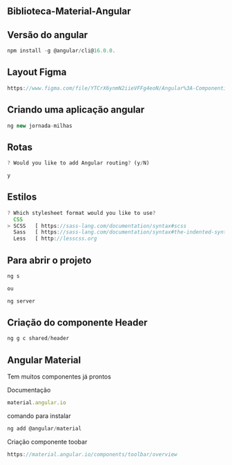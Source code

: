 ## Biblioteca-Material-Angular

## Versão do angular

```js
npm install -g @angular/cli@16.0.0.
```

## Layout Figma

```js
https://www.figma.com/file/YTCrX6ynmN2iieVFFg4eoN/Angular%3A-Componentiza%C3%A7%C3%A3o-e-Design-com-Angular-Material-%7C-Jornada-Milhas---Gilberto-Gon%C3%A7alves?node-id=0%3A1&mode=dev
```

## Criando uma aplicação angular

```js
ng new jornada-milhas
```
## Rotas

```js
? Would you like to add Angular routing? (y/N) 

y
```
## Estilos 

```js
? Which stylesheet format would you like to use?
  CSS
> SCSS   [ https://sass-lang.com/documentation/syntax#scss                ] 
  Sass   [ https://sass-lang.com/documentation/syntax#the-indented-syntax ] 
  Less   [ http://lesscss.org    
```

## Para abrir o projeto

```js
ng s 

ou 

ng server
```

## Criação do componente Header

```js
ng g c shared/header
```

## Angular Material

Tem muitos componentes já prontos

Documentação

```js
material.angular.io
```

comando para instalar

```js
ng add @angular/material
```

Criação componente toobar

```js
https://material.angular.io/components/toolbar/overview
```

